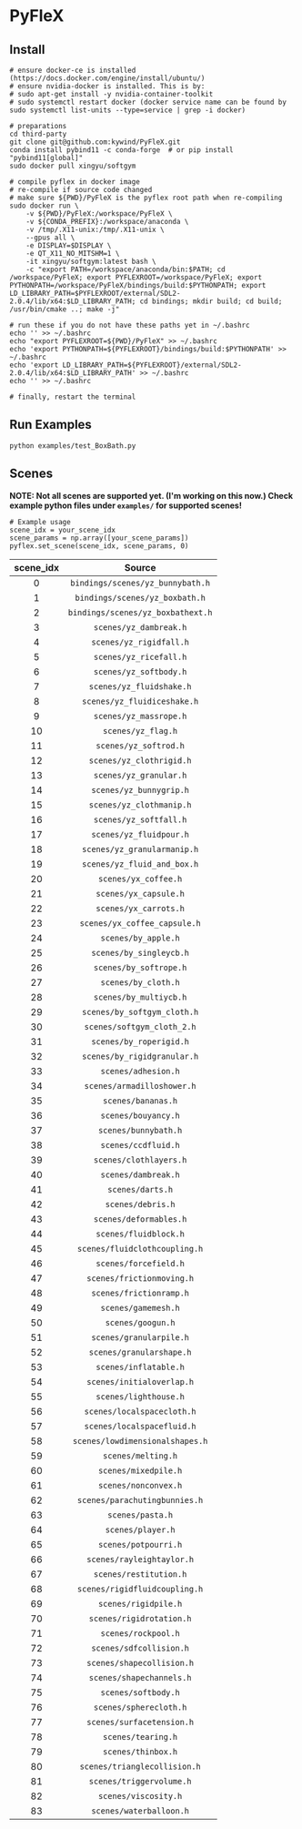 # PyFleX

## Install
```
# ensure docker-ce is installed (https://docs.docker.com/engine/install/ubuntu/)
# ensure nvidia-docker is installed. This is by:
# sudo apt-get install -y nvidia-container-toolkit
# sudo systemctl restart docker (docker service name can be found by sudo systemctl list-units --type=service | grep -i docker)

# preparations
cd third-party
git clone git@github.com:kywind/PyFleX.git
conda install pybind11 -c conda-forge  # or pip install "pybind11[global]"
sudo docker pull xingyu/softgym

# compile pyflex in docker image
# re-compile if source code changed
# make sure ${PWD}/PyFleX is the pyflex root path when re-compiling
sudo docker run \
    -v ${PWD}/PyFleX:/workspace/PyFleX \
    -v ${CONDA_PREFIX}:/workspace/anaconda \
    -v /tmp/.X11-unix:/tmp/.X11-unix \
    --gpus all \
    -e DISPLAY=$DISPLAY \
    -e QT_X11_NO_MITSHM=1 \
    -it xingyu/softgym:latest bash \
    -c "export PATH=/workspace/anaconda/bin:$PATH; cd /workspace/PyFleX; export PYFLEXROOT=/workspace/PyFleX; export PYTHONPATH=/workspace/PyFleX/bindings/build:$PYTHONPATH; export LD_LIBRARY_PATH=$PYFLEXROOT/external/SDL2-2.0.4/lib/x64:$LD_LIBRARY_PATH; cd bindings; mkdir build; cd build; /usr/bin/cmake ..; make -j"

# run these if you do not have these paths yet in ~/.bashrc
echo '' >> ~/.bashrc
echo "export PYFLEXROOT=${PWD}/PyFleX" >> ~/.bashrc
echo 'export PYTHONPATH=${PYFLEXROOT}/bindings/build:$PYTHONPATH' >> ~/.bashrc
echo 'export LD_LIBRARY_PATH=${PYFLEXROOT}/external/SDL2-2.0.4/lib/x64:$LD_LIBRARY_PATH' >> ~/.bashrc
echo '' >> ~/.bashrc

# finally, restart the terminal
```

## Run Examples
```
python examples/test_BoxBath.py
```

## Scenes
**NOTE: Not all scenes are supported yet. (I'm working on this now.) Check example python files under ```examples/``` for supported scenes!**
```
# Example usage
scene_idx = your_scene_idx
scene_params = np.array([your_scene_params])
pyflex.set_scene(scene_idx, scene_params, 0)
```

| scene_idx | Source |
|:-----------:|:-------:|
|  0 | ```bindings/scenes/yz_bunnybath.h``` |
|  1 | ```bindings/scenes/yz_boxbath.h``` |
|  2 |  ```bindings/scenes/yz_boxbathext.h``` |
|  3 | ```scenes/yz_dambreak.h``` |
|  4 | ```scenes/yz_rigidfall.h``` |
|  5 | ```scenes/yz_ricefall.h``` |
|  6 | ```scenes/yz_softbody.h``` |
|  7 | ```scenes/yz_fluidshake.h``` |
|  8 | ```scenes/yz_fluidiceshake.h``` |
|  9 | ```scenes/yz_massrope.h``` |
| 10 | ```scenes/yz_flag.h``` |
| 11 | ```scenes/yz_softrod.h``` |
| 12 | ```scenes/yz_clothrigid.h``` |
| 13 | ```scenes/yz_granular.h``` |
| 14 | ```scenes/yz_bunnygrip.h``` |
| 15 | ```scenes/yz_clothmanip.h``` |
| 16 | ```scenes/yz_softfall.h``` |
| 17 | ```scenes/yz_fluidpour.h``` |
| 18 | ```scenes/yz_granularmanip.h``` |
| 19 | ```scenes/yz_fluid_and_box.h``` |
| 20 | ```scenes/yx_coffee.h``` |
| 21 | ```scenes/yx_capsule.h``` |
| 22 | ```scenes/yx_carrots.h``` |
| 23 | ```scenes/yx_coffee_capsule.h``` |
| 24 | ```scenes/by_apple.h``` |
| 25 | ```scenes/by_singleycb.h``` |
| 26 | ```scenes/by_softrope.h``` |
| 27 | ```scenes/by_cloth.h``` |
| 28 | ```scenes/by_multiycb.h``` |
| 29 | ```scenes/by_softgym_cloth.h``` |
| 30 | ```scenes/softgym_cloth_2.h``` |
| 31 | ```scenes/by_roperigid.h``` |
| 32 | ```scenes/by_rigidgranular.h``` |
| 33 | ```scenes/adhesion.h``` |
| 34 | ```scenes/armadilloshower.h```  |
| 35 | ```scenes/bananas.h``` |
| 36 | ```scenes/bouyancy.h``` |
| 37 | ```scenes/bunnybath.h``` |
| 38 | ```scenes/ccdfluid.h``` |
| 39 | ```scenes/clothlayers.h```  |
| 40 | ```scenes/dambreak.h``` |
| 41 | ```scenes/darts.h``` |
| 42 | ```scenes/debris.h``` |
| 43 | ```scenes/deformables.h``` |
| 44 | ```scenes/fluidblock.h``` |
| 45 | ```scenes/fluidclothcoupling.h``` |
| 46 | ```scenes/forcefield.h``` |
| 47 | ```scenes/frictionmoving.h```  |
| 48 | ```scenes/frictionramp.h``` |
| 49 | ```scenes/gamemesh.h``` |
| 50 | ```scenes/googun.h``` |
| 51 | ```scenes/granularpile.h``` |
| 52 | ```scenes/granularshape.h```  |
| 53 | ```scenes/inflatable.h``` |
| 54 | ```scenes/initialoverlap.h``` |
| 55 | ```scenes/lighthouse.h``` |
| 56 | ```scenes/localspacecloth.h``` |
| 57 | ```scenes/localspacefluid.h```  |
| 58 | ```scenes/lowdimensionalshapes.h``` |
| 59 | ```scenes/melting.h``` |
| 60 | ```scenes/mixedpile.h``` |
| 61 | ```scenes/nonconvex.h``` |
| 62 | ```scenes/parachutingbunnies.h```  |
| 63 | ```scenes/pasta.h``` |
| 64 | ```scenes/player.h``` |
| 65 | ```scenes/potpourri.h``` |
| 66 | ```scenes/rayleightaylor.h``` |
| 67 | ```scenes/restitution.h```  |
| 68 | ```scenes/rigidfluidcoupling.h``` |
| 69 | ```scenes/rigidpile.h``` |
| 70 | ```scenes/rigidrotation.h``` |
| 71 | ```scenes/rockpool.h``` |
| 72 | ```scenes/sdfcollision.h``` |
| 73 | ```scenes/shapecollision.h``` |
| 74 | ```scenes/shapechannels.h``` |
| 75 | ```scenes/softbody.h``` |
| 76 | ```scenes/spherecloth.h``` |
| 77 | ```scenes/surfacetension.h``` |
| 78 | ```scenes/tearing.h``` |
| 79 | ```scenes/thinbox.h``` |
| 80 | ```scenes/trianglecollision.h``` |
| 81 | ```scenes/triggervolume.h``` |
| 82 | ```scenes/viscosity.h```  |
| 83 | ```scenes/waterballoon.h``` |
